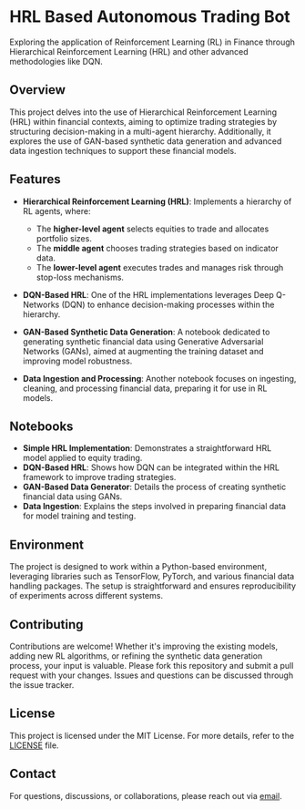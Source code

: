 # HRL Based Autonomous Trading Bot

Exploring the application of Reinforcement Learning (RL) in Finance through Hierarchical Reinforcement Learning (HRL) and other advanced methodologies like DQN.

## Overview

This project delves into the use of Hierarchical Reinforcement Learning (HRL) within financial contexts, aiming to optimize trading strategies by structuring decision-making in a multi-agent hierarchy. Additionally, it explores the use of GAN-based synthetic data generation and advanced data ingestion techniques to support these financial models.

## Features

- **Hierarchical Reinforcement Learning (HRL)**: Implements a hierarchy of RL agents, where:
  - The **higher-level agent** selects equities to trade and allocates portfolio sizes.
  - The **middle agent** chooses trading strategies based on indicator data.
  - The **lower-level agent** executes trades and manages risk through stop-loss mechanisms.
  
- **DQN-Based HRL**: One of the HRL implementations leverages Deep Q-Networks (DQN) to enhance decision-making processes within the hierarchy.

- **GAN-Based Synthetic Data Generation**: A notebook dedicated to generating synthetic financial data using Generative Adversarial Networks (GANs), aimed at augmenting the training dataset and improving model robustness.

- **Data Ingestion and Processing**: Another notebook focuses on ingesting, cleaning, and processing financial data, preparing it for use in RL models.

## Notebooks

- **Simple HRL Implementation**: Demonstrates a straightforward HRL model applied to equity trading.
- **DQN-Based HRL**: Shows how DQN can be integrated within the HRL framework to improve trading strategies.
- **GAN-Based Data Generator**: Details the process of creating synthetic financial data using GANs.
- **Data Ingestion**: Explains the steps involved in preparing financial data for model training and testing.

## Environment

The project is designed to work within a Python-based environment, leveraging libraries such as TensorFlow, PyTorch, and various financial data handling packages. The setup is straightforward and ensures reproducibility of experiments across different systems.

## Contributing

Contributions are welcome! Whether it's improving the existing models, adding new RL algorithms, or refining the synthetic data generation process, your input is valuable. Please fork this repository and submit a pull request with your changes. Issues and questions can be discussed through the issue tracker.

## License

This project is licensed under the MIT License. For more details, refer to the [LICENSE](LICENSE) file.

## Contact

For questions, discussions, or collaborations, please reach out via [email](mailto:your-email@example.com).
 
